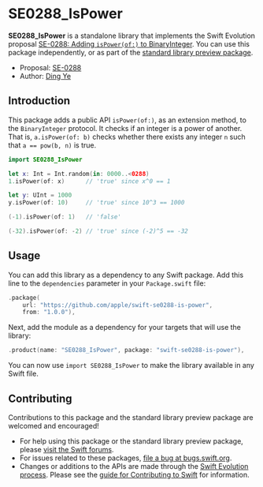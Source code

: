 # SE0288_IsPower


**SE0288_IsPower** is a standalone library that implements the Swift Evolution proposal
[SE-0288: Adding `isPower(of:)` to BinaryInteger][proposal].
You can use this package independently,
or as part of the [standard library preview package][stdlib-preview].

* Proposal: [SE-0288][proposal]
* Author: [Ding Ye](https://github.com/dingobye)


## Introduction

This package adds a public API `isPower(of:)`, as an extension method,
to the `BinaryInteger` protocol.
It checks if an integer is a power of another.
That is, `a.isPower(of: b)` checks whether there exists any integer `n` such that `a == pow(b, n)` is true.

```swift
import SE0288_IsPower

let x: Int = Int.random(in: 0000..<0288)
1.isPower(of: x)      // 'true' since x^0 == 1

let y: UInt = 1000
y.isPower(of: 10)     // 'true' since 10^3 == 1000

(-1).isPower(of: 1)   // 'false'

(-32).isPower(of: -2) // 'true' since (-2)^5 == -32
```


## Usage

You can add this library as a dependency to any Swift package. 
Add this line to the `dependencies` parameter in your `Package.swift` file:

```swift
.package(
    url: "https://github.com/apple/swift-se0288-is-power",
    from: "1.0.0"),
```

Next, add the module as a dependency for your targets that will use the library:

```swift
.product(name: "SE0288_IsPower", package: "swift-se0288-is-power"),
```

You can now use `import SE0288_IsPower` to make the library available in any Swift file.

## Contributing

Contributions to this package and the standard library preview package are welcomed and encouraged!

- For help using this package or the standard library preview package, please [visit the Swift forums][user-forums]. 
- For issues related to these packages, [file a bug at bugs.swift.org][bugs].
- Changes or additions to the APIs are made through 
  the [Swift Evolution process][evolution-process].
  Please see the [guide for Contributing to Swift][contributing] for information.


[proposal]: https://github.com/apple/swift-evolution/blob/master/proposals/0288-binaryinteger-ispower.md
[stdlib-preview]: https://github.com/apple/swift-standard-library-preview 
[user-forums]: https://forums.swift.org/c/swift-users/
[bugs]: https://bugs.swift.org
[evolution-process]: https://github.com/apple/swift-evolution/blob/master/process.md
[contributing]: https://swift.org/contributing
